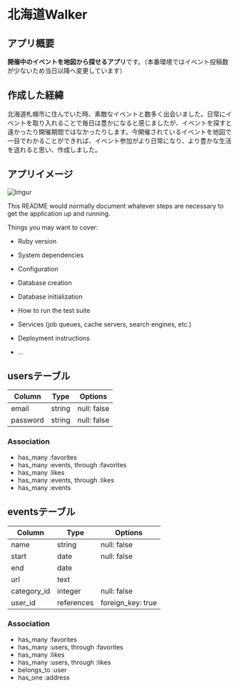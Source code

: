 # 北海道Walker

## アプリ概要
**開催中のイベントを地図から探せるアプリ**です。（本番環境ではイベント投稿数が少ないため当日以降へ変更しています）

## 作成した経緯
北海道札幌市に住んでいた時、素敵なイベントと数多く出会いました。日常にイベントを取り入れることで毎日は豊かになると感じましたが、イベントを探すと遠かったり開催期間ではなかったりします。今開催されているイベントを地図で一目でわかることができれば、イベント参加がより日常になり、より豊かな生活を送れると思い、作成しました。

## アプリイメージ
![Imgur](https://i.imgur.com/667tfv2.png)


This README would normally document whatever steps are necessary to get the
application up and running.

Things you may want to cover:

* Ruby version

* System dependencies

* Configuration

* Database creation

* Database initialization

* How to run the test suite

* Services (job queues, cache servers, search engines, etc.)

* Deployment instructions

* ...


## usersテーブル
|Column|Type|Options|
|------|----|-------|
|email|string|null: false|
|password|string|null: false|

### Association
- has_many :favorites
- has_many :events, through :favorites
- has_many :likes
- has_many :events, through :likes
- has_many :events

## eventsテーブル
|Column|Type|Options|
|------|----|-------|
|name|string|null: false|
|start|date|null: false|
|end|date||
|url|text||
|category_id|integer|null: false|
|user_id|references|foreign_key: true|

### Association
- has_many :favorites
- has_many :users, through :favorites
- has_many :likes
- has_many :users, through :likes
- belongs_to :user
- has_one :address